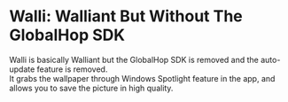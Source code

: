 # Walli: Walliant But Without The GlobalHop SDK
Walli is basically Walliant but the GlobalHop SDK is removed and the auto-update feature is removed. <br>
It grabs the wallpaper through Windows Spotlight feature in the app, and allows you to save the picture in high quality.
